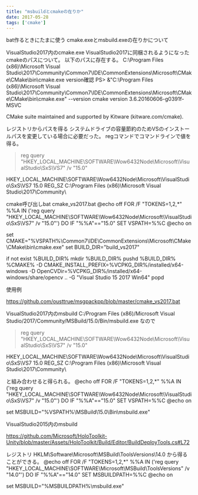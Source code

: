 ```yaml
---
title: "msbuildとcmakeの在りか"
date: 2017-05-28
tags: ['cmake']
---
```


bat作るときにたまに使う
cmake.exeとmsbuild.exeの在りかについて

VisualStudio2017内のcmake.exe
VisualStudio2017に同梱されるようになったcmakeのパスについて。
以下のパスに存在する。
C:\Program Files (x86)\Microsoft Visual Studio\2017\Community\Common7\IDE\CommonExtensions\Microsoft\CMake\CMake\bin\cmake.exe
version確認
PS> &"C:\Program Files (x86)\Microsoft Visual Studio\2017\Community\Common7\IDE\CommonExtensions\Microsoft\CMake\CMake\bin\cmake.exe" --version
cmake version 3.6.20160606-g0391f-MSVC

CMake suite maintained and supported by Kitware (kitware.com/cmake).

レジストリからパスを得る
システムドライブの容量節約のためVSのインストールパスを変更している場合に必要だった。
regコマンドでコマンドラインで値を得る。
> reg query "HKEY_LOCAL_MACHINE\SOFTWARE\Wow6432Node\Microsoft\VisualStudio\SxS\VS7" /v "15.0"

HKEY_LOCAL_MACHINE\SOFTWARE\Wow6432Node\Microsoft\VisualStudio\SxS\VS7
    15.0    REG_SZ    C:\Program Files (x86)\Microsoft Visual Studio\2017\Community\


cmake呼び出しbat
cmake_vs2017.bat
@echo off
FOR /F "TOKENS=1,2,*" %%A IN ('reg query "HKEY_LOCAL_MACHINE\SOFTWARE\Wow6432Node\Microsoft\VisualStudio\SxS\VS7" /v "15.0"') DO IF "%%A"=="15.0" SET VSPATH=%%C
@echo on

set CMAKE="%VSPATH%\Common7\IDE\CommonExtensions\Microsoft\CMake\CMake\bin\cmake.exe"
set BUILD_DIR="build_vs2017"

if not exist %BUILD_DIR% mkdir %BUILD_DIR%
pushd %BUILD_DIR%
%CMAKE% -D CMAKE_INSTALL_PREFIX=%VCPKG_DIR%/installed/x64-windows -D OpenCVDir=%VCPKG_DIR%/installed/x64-windows/share/opencv .. -G "Visual Studio 15 2017 Win64"
popd

使用例

https://github.com/ousttrue/msgpackpp/blob/master/cmake_vs2017.bat

VisualStudio2017内のmsbuild
C:/Program Files (x86)/Microsoft Visual Studio/2017/Community/MSBuild/15.0/Bin/msbuild.exe
なので
> reg query "HKEY_LOCAL_MACHINE\SOFTWARE\Wow6432Node\Microsoft\VisualStudio\SxS\VS7" /v "15.0"

HKEY_LOCAL_MACHINE\SOFTWARE\Wow6432Node\Microsoft\VisualStudio\SxS\VS7
    15.0    REG_SZ    C:\Program Files (x86)\Microsoft Visual Studio\2017\Community\


と組み合わせると得られる。
@echo off
FOR /F "TOKENS=1,2,*" %%A IN ('reg query "HKEY_LOCAL_MACHINE\SOFTWARE\Wow6432Node\Microsoft\VisualStudio\SxS\VS7" /v "15.0"') DO IF "%%A"=="15.0" SET VSPATH=%%C
@echo on

set MSBUILD="%VSPATH%\MSBuild\15.0\Bin\msbuild.exe"

VisualStudio2015内のmsbuild

https://github.com/Microsoft/HoloToolkit-Unity/blob/master/Assets/HoloToolkit/Build/Editor/BuildDeployTools.cs#L72

レジストリ
HKLM\Software\Microsoft\MSBuild\ToolsVersions\14.0
から得ることができる。
@echo off
FOR /F "TOKENS=1,2,*" %%A IN ('reg query "HKEY_LOCAL_MACHINE\SOFTWARE\Microsoft\MSBuild\ToolsVersions" /v "14.0"') DO IF "%%A"=="14.0" SET MSBUILDPATH=%%C
@echo on

set MSBUILD="%MSBUILDPATH%\msbuild.exe"

